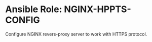 Ansible Role: NGINX-HPPTS-CONFIG
=========

Configure NGINX revers-proxy server to work with HTTPS protocol.
